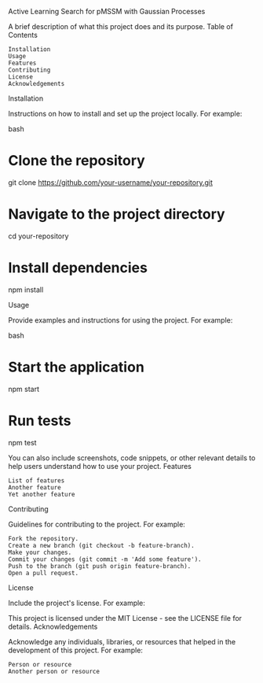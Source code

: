 Active Learning Search for pMSSM with Gaussian Processes

A brief description of what this project does and its purpose.
Table of Contents

    Installation
    Usage
    Features
    Contributing
    License
    Acknowledgements

Installation

Instructions on how to install and set up the project locally. For example:

bash

# Clone the repository
git clone https://github.com/your-username/your-repository.git

# Navigate to the project directory
cd your-repository

# Install dependencies
npm install

Usage

Provide examples and instructions for using the project. For example:

bash

# Start the application
npm start

# Run tests
npm test

You can also include screenshots, code snippets, or other relevant details to help users understand how to use your project.
Features

    List of features
    Another feature
    Yet another feature

Contributing

Guidelines for contributing to the project. For example:

    Fork the repository.
    Create a new branch (git checkout -b feature-branch).
    Make your changes.
    Commit your changes (git commit -m 'Add some feature').
    Push to the branch (git push origin feature-branch).
    Open a pull request.

License

Include the project's license. For example:

This project is licensed under the MIT License - see the LICENSE file for details.
Acknowledgements

Acknowledge any individuals, libraries, or resources that helped in the development of this project. For example:

    Person or resource
    Another person or resource
